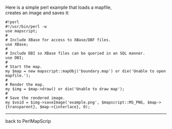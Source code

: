 Here is a simple perl example that loads a mapfile,                                                      
creates an image and saves it:                                                                           

```                                                                                                      
#!perl                                                                                                   
#!/usr/bin/perl -w                                                                                       
use mapscript;                                                                                           
#                                                                                                        
# Include XBase for access to XBase/DBF files.                                                           
use XBase;                                                                                               
#                                                                                                        
# Include DBI so XBase files can be queried in an SQL manner.                                            
use DBI;                                                                                                 
#                                                                                                        
# Start the map.                                                                                         
my $map = new mapscript::mapObj('boundary.map') or die('Unable to open mapfile.');                       
#                                                                                                        
# Render the map.                                                                                        
my $img = $map->draw() or die('Unable to draw map');                                                     
#                                                                                                        
# Save the rendered image.                                                                               
my $void = $img->saveImage('example.png', $mapscript::MS_PNG, $map->{transparent}, $map->{interlace}, 0);
```                                                                                                      
----                                                                                                     
back to PerlMapScrip
